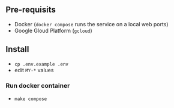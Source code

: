 ## Pre-requisits
- Docker (`docker compose` runs the service on a local web ports)
- Google Gloud Platform (`gcloud`)


## Install

- `cp .env.example .env`
- edit `MY-*` values


### Run docker container
- `make compose`